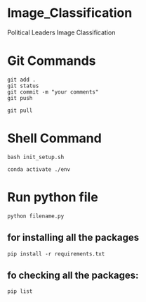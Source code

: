 # Image_Classification
Political Leaders Image Classification

# Git Commands
```
git add .
git status
git commit -m "your comments"
git push

git pull
```
# Shell Command
```
bash init_setup.sh

conda activate ./env
```
# Run python file

```
python filename.py
```

## for installing all the packages

```
pip install -r requirements.txt
```

## fo checking all the packages:
`pip list`